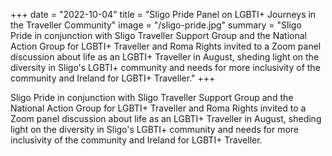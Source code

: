 +++
date = "2022-10-04"
title = "Sligo Pride Panel on LGBTI+ Journeys in the Traveller Community"
image = "/sligo-pride.jpg"
summary = "Sligo Pride in conjunction with Sligo Traveller Support Group and the National Action Group for LGBTI+ Traveller and Roma Rights invited to a Zoom panel discussion  about life as an LGBTI+ Traveller in August, sheding light on the diversity in Sligo's LGBTI+ community and needs for more inclusivity of the community and Ireland for LGBTI+ Traveller."
+++

Sligo Pride in conjunction with Sligo Traveller Support Group and the National Action Group for LGBTI+ Traveller and Roma Rights invited to a Zoom panel discussion  about life as an LGBTI+ Traveller in August, sheding light on the diversity in Sligo's LGBTI+ community and needs for more inclusivity of the community and Ireland for LGBTI+ Traveller. 
